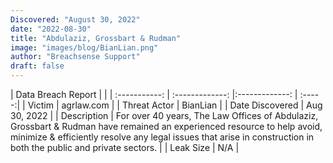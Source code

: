 ```yaml
---
Discovered: "August 30, 2022"
date: "2022-08-30"
title: "Abdulaziz, Grossbart & Rudman"
image: "images/blog/BianLian.png"
author: "Breachsense Support"
draft: false
---
```


| Data Breach Report           |              | 
| :-----------: | :-------------:     |:-------------:    | :-----:|
| Victim      | agrlaw.com      | 
| Threat Actor      | BianLian      | 
| Date Discovered      | Aug 30, 2022      | 
| Description      | For over 40 years, The Law Offices of Abdulaziz, Grossbart & Rudman have remained an experienced resource to help avoid, minimize & efficiently resolve any legal issues that arise in construction in both the public and private sectors.       | 
| Leak Size      | N/A      | 

